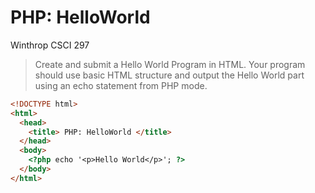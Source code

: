 # PHP: HelloWorld
Winthrop CSCI 297

> Create and submit a Hello World Program in HTML. Your program should use basic HTML structure and output the Hello World part using an echo statement from PHP mode.

```html
<!DOCTYPE html>
<html>
  <head>
    <title> PHP: HelloWorld </title>
  </head>
  <body>
    <?php echo '<p>Hello World</p>'; ?>
  </body>
</html>
```
